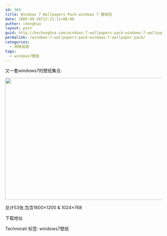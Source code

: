 ```yaml
---
id: 364
title: Windows 7 Wallpapers Pack-windows 7 壁纸包
date: 2009-09-26T12:21:11+08:00
author: chonghua
layout: post
guid: http://hechonghua.com/windows-7-wallpapers-pack-windows-7-wallpaper-pack/
permalink: /windows-7-wallpapers-pack-windows-7-wallpaper-pack/
categories:
  - 网络资源
tags:
  - windows7壁纸
---
```

又一套windows7的壁纸集合.

<!--more--><img alt="" src="http://i164.photobucket.com/albums/u37/joeldsouza/windows7wallpaperpack.jpg" width="512" height="393" / alt="Windows 7 Wallpapers Pack-windows 7 壁纸包" > 

总计53张,包含1600×1200 & 1024×768

下载地址

<div style="padding-bottom: 0px; margin: 0px; padding-left: 0px; padding-right: 0px; display: inline; float: none; padding-top: 0px" id="scid:0767317B-992E-4b12-91E0-4F059A8CECA8:3d87ebb3-47ec-41e0-b5ab-85b17c83eb9b" class="wlWriterEditableSmartContent">
  Technorati 标签: windows7壁纸
</div>